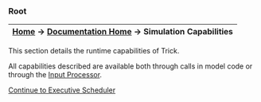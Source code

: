 ### Root

| [Home](/trick) → [Documentation Home](../Documentation-Home) → Simulation Capabilities |
|------------------------------------------------------------------|

This section details the runtime capabilities of Trick.

All capabilities described are available both through calls in model code or through the [Input Processor](Input-Processor).

[Continue to Executive Scheduler](Executive-Scheduler)
